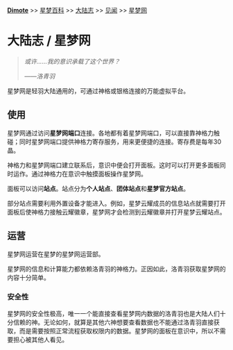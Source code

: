 **[Dimote](https://dimote.top)** >> [星梦百科](../../index.md) >> [大陆志](../../index.md#大陆志) >> [见闻](../../index.md#见闻) >> [星梦网](xingmengwang.md)

# 大陆志 / 星梦网

> *或许......我的意识承载了这个世界？*
>
> ——*洛青羽*

星梦网是轻羽大陆通用的，可通过神格或银格连接的万能虚拟平台。

## 使用

星梦网通过访问**星梦网端口**连接。各地都有着星梦网端口，可以直接靠神格力触碰；同时星梦网端口提供神格力寄存服务，用来更便捷的连接。寄存费是每年30晶。

神格力和星梦网端口建立联系后，意识中便会打开面板。这时可以打开更多面板同时运作。通过神格力在意识中触摸面板操作星梦网。

面板可以访问**站点**。站点分为**个人站点**、**团体站点**和**星梦官方站点**。

部分站点需要利用外置设备才能进入。例如，星梦云耀成员的信息站点就需要打开面板后使神格力接触云耀徽章，星梦网才会检测到云耀徽章并打开星梦云耀站点。

## 运营

星梦网运营在星梦的星梦网运营部。

星梦网的信息和计算能力都依赖洛青羽的神格力。正因如此，洛青羽获取星梦网的内容十分简单。

### 安全性

星梦网的安全性极高，唯一一个能直接查看星梦网内数据的洛青羽也是大陆人们十分信赖的神。无论如何，就算是其他六神想要查看数据也不能通过洛青羽直接获取，而是需要按照正常流程获取权限内的数据。星梦网的面板在意识中，所以不需要担心被其他人看见。
